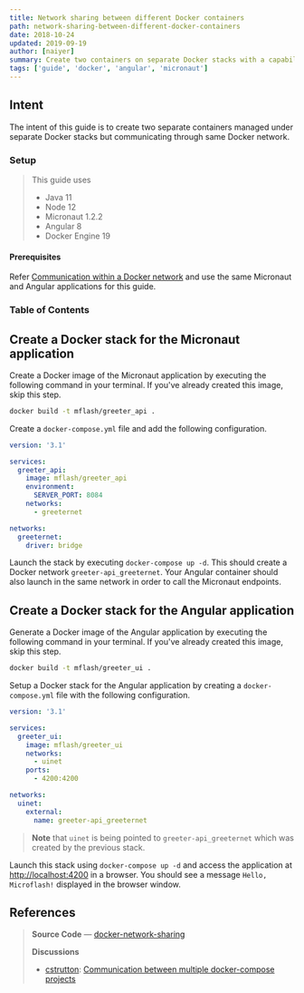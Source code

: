 ```yaml
---
title: Network sharing between different Docker containers
path: network-sharing-between-different-docker-containers
date: 2018-10-24
updated: 2019-09-19
author: [naiyer]
summary: Create two containers on separate Docker stacks with a capability to communicate through same Docker network
tags: ['guide', 'docker', 'angular', 'micronaut']
---
```


## Intent

The intent of this guide is to create two separate containers managed under separate Docker stacks but communicating through same Docker network.

### Setup

> This guide uses
> - Java 11
> - Node 12
> - Micronaut 1.2.2
> - Angular 8
> - Docker Engine 19

#### Prerequisites

Refer [Communication within a Docker network](/blog/2018/08/05/communication-within-a-docker-network) and use the same Micronaut and Angular applications for this guide.

### Table of Contents

## Create a Docker stack for the Micronaut application

Create a Docker image of the Micronaut application by executing the following command in your terminal. If you've already created this image, skip this step.

```bash
docker build -t mflash/greeter_api .
```

Create a `docker-compose.yml` file and add the following configuration.

```yaml
version: '3.1'

services:
  greeter_api:
    image: mflash/greeter_api
    environment:
      SERVER_PORT: 8084
    networks:
      - greeternet

networks:
  greeternet:
    driver: bridge
```

Launch the stack by executing `docker-compose up -d`. This should create a Docker network `greeter-api_greeternet`. Your Angular container should also launch in the same network in order to call the Micronaut endpoints.

## Create a Docker stack for the Angular application

Generate a Docker image of the Angular application by executing the following command in your terminal. If you've already created this image, skip this step.

```bash
docker build -t mflash/greeter_ui .
```

Setup a Docker stack for the Angular application by creating a `docker-compose.yml` file with the following configuration.

```yaml
version: '3.1'

services:
  greeter_ui:
    image: mflash/greeter_ui
    networks:
      - uinet
    ports:
      - 4200:4200

networks:
  uinet:
    external:
      name: greeter-api_greeternet
```

> **Note** that `uinet` is being pointed to `greeter-api_greeternet` which was created by the previous stack. 

Launch this stack using `docker-compose up -d` and access the application at <http://localhost:4200> in a browser. You should see a message `Hello, Microflash!` displayed in the browser window.

## References

> **Source Code** &mdash; [docker-network-sharing](https://github.com/Microflash/guides/tree/master/docker/docker-network-sharing)
> 
> **Discussions**
> - [cstrutton](https://stackoverflow.com/users/1311325/cstrutton): [Communication between multiple docker-compose projects](https://stackoverflow.com/questions/38088279/communication-between-multiple-docker-compose-projects)